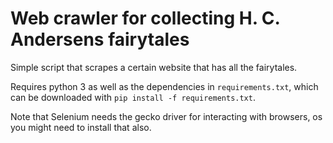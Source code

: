 # Web crawler for collecting H. C. Andersens fairytales

Simple script that scrapes a certain website that has all the fairytales.

Requires python 3 as well as the dependencies in `requirements.txt`, which can be downloaded with `pip install -f requirements.txt`.

Note that Selenium needs the gecko driver for interacting with browsers, os you might need to install that also.